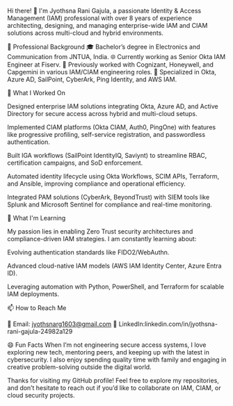 Hi there! 👋
I'm Jyothsna Rani Gajula, a passionate Identity & Access Management (IAM) professional with over 8 years of experience architecting, designing, and managing enterprise-wide IAM and CIAM solutions across multi-cloud and hybrid environments.

💼 Professional Background
🎓 Bachelor’s degree in Electronics and Communication from JNTUA, India.
🌐 Currently working as Senior Okta IAM Engineer at Fiserv.
🚀 Previously worked with Cognizant, Honeywell, and Capgemini in various IAM/CIAM engineering roles.
🔐 Specialized in Okta, Azure AD, SailPoint, CyberArk, Ping Identity, and AWS IAM.

🔭 What I Worked On

Designed enterprise IAM solutions integrating Okta, Azure AD, and Active Directory for secure access across hybrid and multi-cloud setups.

Implemented CIAM platforms (Okta CIAM, Auth0, PingOne) with features like progressive profiling, self-service registration, and passwordless authentication.

Built IGA workflows (SailPoint IdentityIQ, Saviynt) to streamline RBAC, certification campaigns, and SoD enforcement.

Automated identity lifecycle using Okta Workflows, SCIM APIs, Terraform, and Ansible, improving compliance and operational efficiency.

Integrated PAM solutions (CyberArk, BeyondTrust) with SIEM tools like Splunk and Microsoft Sentinel for compliance and real-time monitoring.

🌱 What I'm Learning

My passion lies in enabling Zero Trust security architectures and compliance-driven IAM strategies. I am constantly learning about:

Evolving authentication standards like FIDO2/WebAuthn.

Advanced cloud-native IAM models (AWS IAM Identity Center, Azure Entra ID).

Leveraging automation with Python, PowerShell, and Terraform for scalable IAM deployments.

📫 How to Reach Me

📧 Email: jyothsnarg1603@gmail.com
💼 LinkedIn:linkedin.com/in/jyothsna-rani-gajula-24982a129

😄 Fun Facts
When I’m not engineering secure access systems, I love exploring new tech, mentoring peers, and keeping up with the latest in cybersecurity. I also enjoy spending quality time with family and engaging in creative problem-solving outside the digital world.

Thanks for visiting my GitHub profile! Feel free to explore my repositories, and don’t hesitate to reach out if you’d like to collaborate on IAM, CIAM, or cloud security projects.
